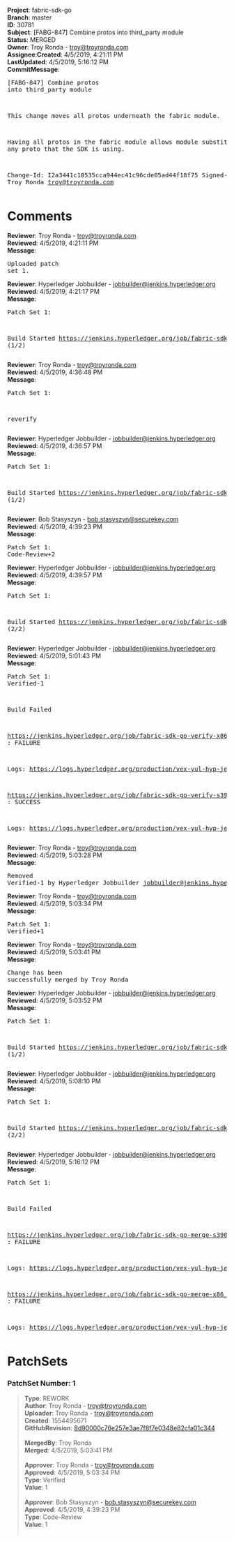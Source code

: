 <strong>Project</strong>: fabric-sdk-go</br><strong>Branch</strong>: master<br><strong>ID</strong>: 30781<br><strong>Subject</strong>: [FABG-847] Combine protos into third_party module<br><strong>Status</strong>: MERGED<br><strong>Owner</strong>: Troy Ronda - troy@troyronda.com<br><strong>Assignee</strong>:<strong>Created</strong>: 4/5/2019, 4:21:11 PM<br><strong>LastUpdated</strong>: 4/5/2019, 5:16:12 PM<br><strong>CommitMessage</strong>:<br><pre>[FABG-847] Combine protos into third_party module

This change moves all protos underneath the fabric module.

Having all protos in the fabric module allows module substitution of
any proto that the SDK is using.

Change-Id: I2a3441c10535cca944ec41c96cde05ad44f18f75
Signed-off-by: Troy Ronda <troy@troyronda.com>
</pre><h1>Comments</h1><strong>Reviewer</strong>: Troy Ronda - troy@troyronda.com<br><strong>Reviewed</strong>: 4/5/2019, 4:21:11 PM<br><strong>Message</strong>: <pre>Uploaded patch set 1.</pre><strong>Reviewer</strong>: Hyperledger Jobbuilder - jobbuilder@jenkins.hyperledger.org<br><strong>Reviewed</strong>: 4/5/2019, 4:21:17 PM<br><strong>Message</strong>: <pre>Patch Set 1:

Build Started https://jenkins.hyperledger.org/job/fabric-sdk-go-verify-s390x/108/ (1/2)</pre><strong>Reviewer</strong>: Troy Ronda - troy@troyronda.com<br><strong>Reviewed</strong>: 4/5/2019, 4:36:48 PM<br><strong>Message</strong>: <pre>Patch Set 1:

reverify</pre><strong>Reviewer</strong>: Hyperledger Jobbuilder - jobbuilder@jenkins.hyperledger.org<br><strong>Reviewed</strong>: 4/5/2019, 4:36:57 PM<br><strong>Message</strong>: <pre>Patch Set 1:

Build Started https://jenkins.hyperledger.org/job/fabric-sdk-go-verify-s390x/110/ (1/2)</pre><strong>Reviewer</strong>: Bob Stasyszyn - bob.stasyszyn@securekey.com<br><strong>Reviewed</strong>: 4/5/2019, 4:39:23 PM<br><strong>Message</strong>: <pre>Patch Set 1: Code-Review+2</pre><strong>Reviewer</strong>: Hyperledger Jobbuilder - jobbuilder@jenkins.hyperledger.org<br><strong>Reviewed</strong>: 4/5/2019, 4:39:57 PM<br><strong>Message</strong>: <pre>Patch Set 1:

Build Started https://jenkins.hyperledger.org/job/fabric-sdk-go-verify-x86_64/77/ (2/2)</pre><strong>Reviewer</strong>: Hyperledger Jobbuilder - jobbuilder@jenkins.hyperledger.org<br><strong>Reviewed</strong>: 4/5/2019, 5:01:43 PM<br><strong>Message</strong>: <pre>Patch Set 1: Verified-1

Build Failed 

https://jenkins.hyperledger.org/job/fabric-sdk-go-verify-x86_64/77/ : FAILURE

Logs: https://logs.hyperledger.org/production/vex-yul-hyp-jenkins-3/fabric-sdk-go-verify-x86_64/77

https://jenkins.hyperledger.org/job/fabric-sdk-go-verify-s390x/110/ : SUCCESS

Logs: https://logs.hyperledger.org/production/vex-yul-hyp-jenkins-3/fabric-sdk-go-verify-s390x/110</pre><strong>Reviewer</strong>: Troy Ronda - troy@troyronda.com<br><strong>Reviewed</strong>: 4/5/2019, 5:03:28 PM<br><strong>Message</strong>: <pre>Removed Verified-1 by Hyperledger Jobbuilder <jobbuilder@jenkins.hyperledger.org>
</pre><strong>Reviewer</strong>: Troy Ronda - troy@troyronda.com<br><strong>Reviewed</strong>: 4/5/2019, 5:03:34 PM<br><strong>Message</strong>: <pre>Patch Set 1: Verified+1</pre><strong>Reviewer</strong>: Troy Ronda - troy@troyronda.com<br><strong>Reviewed</strong>: 4/5/2019, 5:03:41 PM<br><strong>Message</strong>: <pre>Change has been successfully merged by Troy Ronda</pre><strong>Reviewer</strong>: Hyperledger Jobbuilder - jobbuilder@jenkins.hyperledger.org<br><strong>Reviewed</strong>: 4/5/2019, 5:03:52 PM<br><strong>Message</strong>: <pre>Patch Set 1:

Build Started https://jenkins.hyperledger.org/job/fabric-sdk-go-merge-s390x/17/ (1/2)</pre><strong>Reviewer</strong>: Hyperledger Jobbuilder - jobbuilder@jenkins.hyperledger.org<br><strong>Reviewed</strong>: 4/5/2019, 5:08:10 PM<br><strong>Message</strong>: <pre>Patch Set 1:

Build Started https://jenkins.hyperledger.org/job/fabric-sdk-go-merge-x86_64/17/ (2/2)</pre><strong>Reviewer</strong>: Hyperledger Jobbuilder - jobbuilder@jenkins.hyperledger.org<br><strong>Reviewed</strong>: 4/5/2019, 5:16:12 PM<br><strong>Message</strong>: <pre>Patch Set 1:

Build Failed 

https://jenkins.hyperledger.org/job/fabric-sdk-go-merge-s390x/17/ : FAILURE

Logs: https://logs.hyperledger.org/production/vex-yul-hyp-jenkins-3/fabric-sdk-go-merge-s390x/17

https://jenkins.hyperledger.org/job/fabric-sdk-go-merge-x86_64/17/ : FAILURE

Logs: https://logs.hyperledger.org/production/vex-yul-hyp-jenkins-3/fabric-sdk-go-merge-x86_64/17</pre><h1>PatchSets</h1><h3>PatchSet Number: 1</h3><blockquote><strong>Type</strong>: REWORK<br><strong>Author</strong>: Troy Ronda - troy@troyronda.com<br><strong>Uploader</strong>: Troy Ronda - troy@troyronda.com<br><strong>Created</strong>: 1554495671<br><strong>GitHubRevision</strong>: [8d90000c76e257e3ae7f8f7e0348e82cfa01c344](https://github.com/hyperledger/fabric-sdk-go/commit/8d90000c76e257e3ae7f8f7e0348e82cfa01c344)<br><br><strong>MergedBy</strong>: Troy Ronda<br><strong>Merged</strong>: 4/5/2019, 5:03:41 PM<br><br><strong>Approver</strong>: Troy Ronda - troy@troyronda.com<br><strong>Approved</strong>: 4/5/2019, 5:03:34 PM<br><strong>Type</strong>: Verified<br><strong>Value</strong>: 1<br><br><strong>Approver</strong>: Bob Stasyszyn - bob.stasyszyn@securekey.com<br><strong>Approved</strong>: 4/5/2019, 4:39:23 PM<br><strong>Type</strong>: Code-Review<br><strong>Value</strong>: 1<br><br></blockquote>
